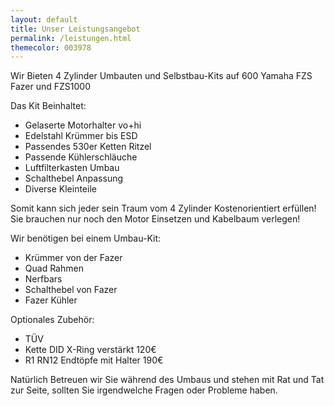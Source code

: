 ```yaml
---
layout: default
title: Unser Leistungsangebot
permalink: /leistungen.html
themecolor: 003978
---
```


Wir Bieten 4 Zylinder Umbauten und Selbstbau-Kits auf 600 Yamaha FZS Fazer und FZS1000

Das Kit Beinhaltet:

- Gelaserte Motorhalter vo+hi
- Edelstahl Krümmer bis ESD
- Passendes 530er Ketten Ritzel
- Passende Kühlerschläuche
- Luftfilterkasten Umbau
- Schalthebel Anpassung
- Diverse Kleinteile

Somit kann sich jeder sein Traum vom 4 Zylinder Kostenorientiert erfüllen!
Sie brauchen nur noch den Motor Einsetzen und Kabelbaum verlegen!

Wir benötigen bei einem Umbau-Kit:
- Krümmer von der Fazer
- Quad Rahmen
- Nerfbars
- Schalthebel von Fazer
- Fazer Kühler



Optionales Zubehör:

- TÜV
- Kette DID X-Ring verstärkt 120€
- R1 RN12 Endtöpfe mit Halter 190€


Natürlich Betreuen wir Sie während des Umbaus und stehen mit Rat und Tat zur Seite, sollten Sie irgendwelche Fragen oder Probleme haben.
